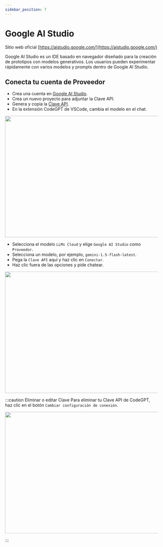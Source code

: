 ```yaml
---
sidebar_position: 7
---
```


# Google AI Studio

Sitio web oficial [https://aistudio.google.com/](https://aistudio.google.com/)

Google AI Studio es un IDE basado en navegador diseñado para la creación de prototipos con modelos generativos. Los usuarios pueden experimentar rápidamente con varios modelos y prompts dentro de Google AI Studio.

## Conecta tu cuenta de Proveedor
- Crea una cuenta en [Google AI Studio](https://aistudio.google.com/app/prompts/new_chat).
- Crea un nuevo proyecto para adjuntar la Clave API.
- Genera y copia la [Clave API](https://aistudio.google.com/app/apikey).
- En la extensión CodeGPT de VSCode, cambia el modelo en el chat.

<p align="center"><img width="550" height="400" src="https://github.com/user-attachments/assets/0a6791c5-bdf1-4410-a77a-4e9083993b7a"/></p>

- Selecciona el modelo `LLMs Cloud` y elige `Google AI Studio` como `Proveedor`.
- Selecciona un modelo, por ejemplo, `gemini-1.5-flash-latest`.
- Pega la `Clave API` aquí y haz clic en `Conectar`.
- Haz clic fuera de las opciones y pide chatear.

<p align="center"><img width="550" height="400" src="https://github.com/user-attachments/assets/baa3ce4b-7675-4efe-b2a8-d65c40e99537"/></p>

:::caution Eliminar o editar Clave
Para eliminar tu Clave API de CodeGPT, haz clic en el botón `Cambiar configuración de conexión`.
 <p align="center"><img width="550" height="400" src="https://github.com/user-attachments/assets/f3f77803-d725-4dd1-a642-1c0843cf3b2e"/></p>
:::
